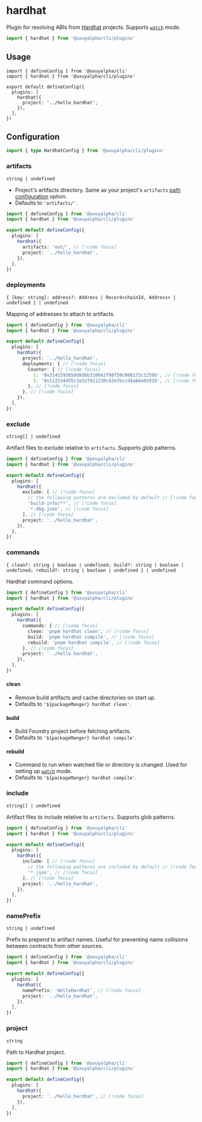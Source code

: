 # hardhat

Plugin for resolving ABIs from [Hardhat](https://hardhat.org) projects. Supports [`watch`](/cli/api/commands/generate#w-watch) mode.

```ts
import { hardhat } from '@uxuyalpha/cli/plugins'
```

## Usage

```ts{2,6-8}
import { defineConfig } from '@uxuyalpha/cli'
import { hardhat } from '@uxuyalpha/cli/plugins'

export default defineConfig({
  plugins: [
    hardhat({
      project: '../hello_hardhat',
    }),
  ],
})
```

## Configuration

```ts
import { type HardhatConfig } from '@uxuyalpha/cli/plugins'
```

### artifacts

`string | undefined`

- Project's artifacts directory. Same as your project's `artifacts` [path configuration](https://hardhat.org/hardhat-runner/docs/config#path-configuration) option.
- Defaults to `'artifacts/'`.

```ts
import { defineConfig } from '@uxuyalpha/cli'
import { hardhat } from '@uxuyalpha/cli/plugins'

export default defineConfig({
  plugins: [
    hardhat({
      artifacts: 'out/', // [!code focus]
      project: '../hello_hardhat',
    }),
  ],
})
```

### deployments

`{ [key: string]: address?: Address | Record<chainId, Address> | undefined } | undefined`

Mapping of addresses to attach to artifacts.

```ts
import { defineConfig } from '@uxuyalpha/cli'
import { hardhat } from '@uxuyalpha/cli/plugins'

export default defineConfig({
  plugins: [
    hardhat({
      project: '../hello_hardhat',
      deployments: { // [!code focus]
        Counter: { // [!code focus]
          1: '0x314159265dd8dbb310642f98f50c066173c1259b', // [!code focus]
          5: '0x112234455c3a32fd11230c42e7bccd4a84e02010', // [!code focus]
        }, // [!code focus]
      }, // [!code focus]
    }),
  ],
})
```

### exclude

`string[] | undefined`

Artifact files to exclude relative to `artifacts`. Supports glob patterns.

```ts
import { defineConfig } from '@uxuyalpha/cli'
import { hardhat } from '@uxuyalpha/cli/plugins'

export default defineConfig({
  plugins: [
    hardhat({
      exclude: [ // [!code focus]
        // the following patterns are excluded by default // [!code focus]
        'build-info/**', // [!code focus]
        '*.dbg.json', // [!code focus]
      ], // [!code focus]
      project: '../hello_hardhat',
    }),
  ],
})
```

### commands

`{ clean?: string | boolean | undefined; build?: string | boolean | undefined; rebuild?: string | boolean | undefined } | undefined`

Hardhat command options.

```ts
import { defineConfig } from '@uxuyalpha/cli'
import { hardhat } from '@uxuyalpha/cli/plugins'

export default defineConfig({
  plugins: [
    hardhat({
      commands: { // [!code focus]
        clean: 'pnpm hardhat clean', // [!code focus]
        build: 'pnpm hardhat compile', // [!code focus]
        rebuild: 'pnpm hardhat compile', // [!code focus]
      }, // [!code focus]
      project: '../hello_hardhat',
    }),
  ],
})
```

#### clean

- Remove build artifacts and cache directories on start up.
- Defaults to `'${packageManger} hardhat clean'`.

#### build

- Build Foundry project before fetching artifacts.
- Defaults to `'${packageManger} hardhat compile'`.

#### rebuild

- Command to run when watched file or directory is changed. Used for setting up [`watch`](/cli/api/commands/generate#w-watch) mode.
- Defaults to `'${packageManger} hardhat compile'`.

### include

`string[] | undefined`

Artifact files to include relative to `artifacts`. Supports glob patterns.

```ts
import { defineConfig } from '@uxuyalpha/cli'
import { hardhat } from '@uxuyalpha/cli/plugins'

export default defineConfig({
  plugins: [
    hardhat({
      include: [ // [!code focus]
        // the following patterns are included by default // [!code focus]
        '*.json', // [!code focus]
      ], // [!code focus]
      project: '../hello_hardhat',
    }),
  ],
})
```

### namePrefix

`string | undefined`

Prefix to prepend to artifact names. Useful for preventing name collisions between contracts from other sources.

```ts
import { defineConfig } from '@uxuyalpha/cli'
import { hardhat } from '@uxuyalpha/cli/plugins'

export default defineConfig({
  plugins: [
    hardhat({
      namePrefix: 'HelloHardhat', // [!code focus]
      project: '../hello_hardhat',
    }),
  ],
})
```

### project

`string`

Path to Hardhat project.

```ts
import { defineConfig } from '@uxuyalpha/cli'
import { hardhat } from '@uxuyalpha/cli/plugins'

export default defineConfig({
  plugins: [
    hardhat({
      project: '../hello_hardhat', // [!code focus]
    }),
  ],
})
```
